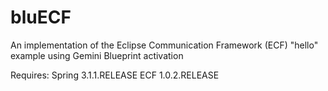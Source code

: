bluECF
======

An implementation of the Eclipse Communication Framework (ECF) "hello" example using Gemini Blueprint activation

Requires:
Spring  3.1.1.RELEASE
ECF     1.0.2.RELEASE

